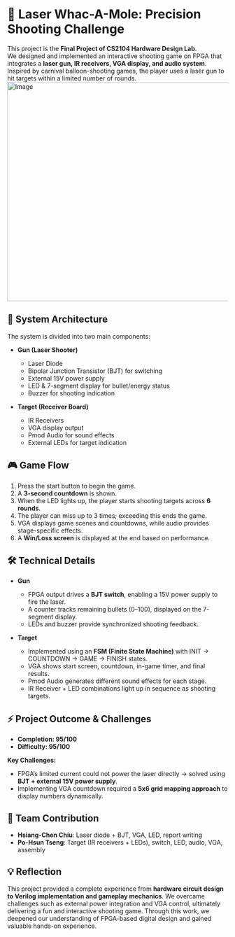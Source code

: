 # 🎯 Laser Whac-A-Mole: Precision Shooting Challenge  

This project is the **Final Project of CS2104 Hardware Design Lab**.  
We designed and implemented an interactive shooting game on FPGA that integrates a **laser gun, IR receivers, VGA display, and audio system**. Inspired by carnival balloon-shooting games, the player uses a laser gun to hit targets within a limited number of rounds.  
<img width="762" height="501" alt="Image" src="https://github.com/user-attachments/assets/80e45f9e-cfbf-4573-964d-c7880d5bf001" />
## 📌 System Architecture  

The system is divided into two main components:  

- **Gun (Laser Shooter)**  
  - Laser Diode  
  - Bipolar Junction Transistor (BJT) for switching  
  - External 15V power supply  
  - LED & 7-segment display for bullet/energy status  
  - Buzzer for shooting indication  

- **Target (Receiver Board)**  
  - IR Receivers  
  - VGA display output  
  - Pmod Audio for sound effects  
  - External LEDs for target indication  

## 🎮 Game Flow  

1. Press the start button to begin the game.  
2. A **3-second countdown** is shown.  
3. When the LED lights up, the player starts shooting targets across **6 rounds**.  
4. The player can miss up to 3 times; exceeding this ends the game.  
5. VGA displays game scenes and countdowns, while audio provides stage-specific effects.  
6. A **Win/Loss screen** is displayed at the end based on performance.  

## 🛠️ Technical Details  

- **Gun**  
  - FPGA output drives a **BJT switch**, enabling a 15V power supply to fire the laser.  
  - A counter tracks remaining bullets (0–100), displayed on the 7-segment display.  
  - LEDs and buzzer provide synchronized shooting feedback.  

- **Target**  
  - Implemented using an **FSM (Finite State Machine)** with INIT → COUNTDOWN → GAME → FINISH states.  
  - VGA shows start screen, countdown, in-game timer, and final results.  
  - Pmod Audio generates different sound effects for each stage.  
  - IR Receiver + LED combinations light up in sequence as shooting targets.  

## ⚡ Project Outcome & Challenges  

- **Completion: 95/100**  
- **Difficulty: 95/100**  

**Key Challenges:**  
- FPGA’s limited current could not power the laser directly → solved using **BJT + external 15V power supply**.  
- Implementing VGA countdown required a **5x6 grid mapping approach** to display numbers dynamically.  

## 👥 Team Contribution  

- **Hsiang-Chen Chiu**: Laser diode + BJT, VGA, LED, report writing  
- **Po-Hsun Tseng**: Target (IR receivers + LEDs), switch, LED, audio, VGA, assembly  

## 💡 Reflection  

This project provided a complete experience from **hardware circuit design to Verilog implementation and gameplay mechanics**. We overcame challenges such as external power integration and VGA control, ultimately delivering a fun and interactive shooting game. Through this work, we deepened our understanding of FPGA-based digital design and gained valuable hands-on experience.  
